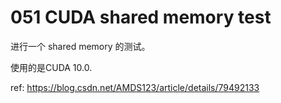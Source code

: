 # 051 CUDA shared memory test

进行一个 shared memory 的测试。

使用的是CUDA 10.0.

ref: https://blog.csdn.net/AMDS123/article/details/79492133